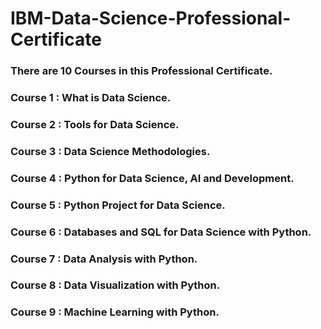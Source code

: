 # **IBM-Data-Science-Professional-Certificate**
### There are 10 Courses in this Professional Certificate.

### **Course 1 : What is Data Science.**
### **Course 2 : Tools for Data Science.**
### **Course 3 : Data Science Methodologies.**
### **Course 4 : Python for Data Science, AI and Development.**
### **Course 5 : Python Project for Data Science.**
### **Course 6 : Databases and SQL for Data Science with Python.**
### **Course 7 : Data Analysis with Python.**
### **Course 8 : Data Visualization with Python.**
### **Course 9 : Machine Learning with Python.**
